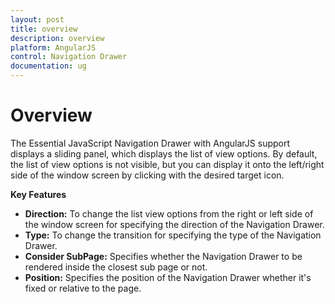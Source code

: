 ```yaml
---
layout: post
title: overview
description: overview
platform: AngularJS
control: Navigation Drawer
documentation: ug
---
```


# Overview

The Essential JavaScript Navigation Drawer with AngularJS support displays a sliding panel, which displays the list of view options. By default, the list of view options is not visible, but you can display it onto the left/right side of the window screen by clicking with the desired target icon.

**Key Features**

* **Direction:** To change the list view options from the right or left side of the window screen for specifying the direction of the Navigation Drawer. 
* **Type:** To change the transition for specifying the type of the Navigation Drawer.
* **Consider SubPage:** Specifies whether the Navigation Drawer to be rendered inside the closest sub page or not.
* **Position:** Specifies the position of the Navigation Drawer whether it's fixed or relative to the page.                      

